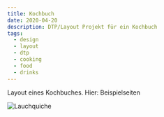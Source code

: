 ```yaml
---
title: Kochbuch
date: 2020-04-20
description: DTP/Layout Projekt für ein Kochbuch
tags:
  - design
  - layout
  - dtp
  - cooking
  - food
  - drinks
---
```


Layout eines Kochbuches. Hier: Beispielseiten

![Lauchquiche](./lauchquiche_mockup.jpg)
